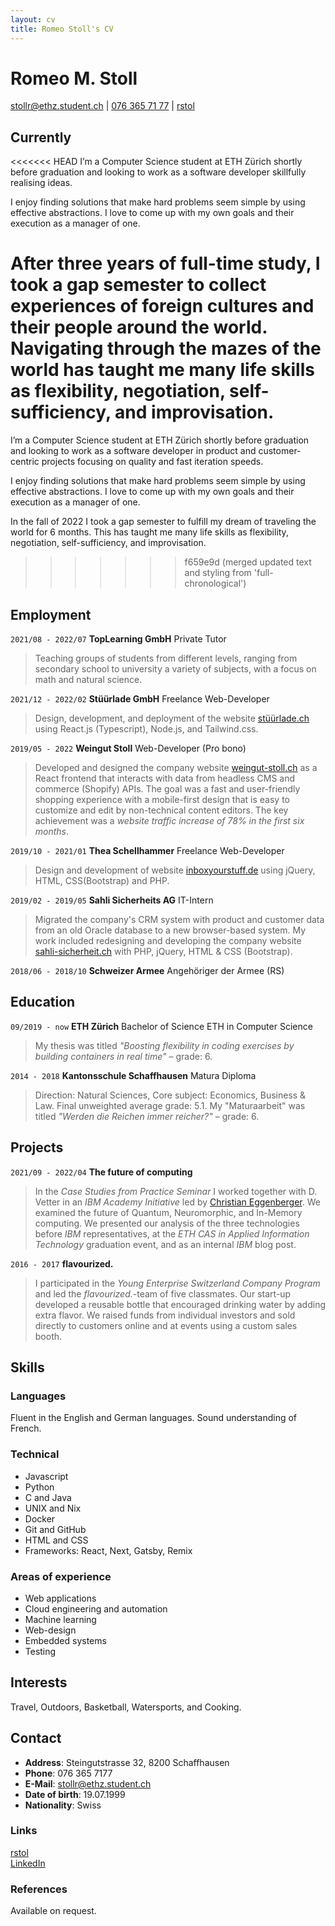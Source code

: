 ```yaml
---
layout: cv
title: Romeo Stoll's CV
---
```


# Romeo M. Stoll

<div id="webaddress">
<a href="mailto:stollr@ethz.student.ch">stollr@ethz.student.ch</a>
| <a href="tel:+41763657177">076 365 71 77</a>
| <i class="fa fa-github"></i> <a href="https://github.com/rstol">rstol</a>
</div>

## Currently

<<<<<<< HEAD
I’m a Computer Science student at ETH Zürich shortly before graduation and looking to work as a software developer skillfully realising ideas.

I enjoy finding solutions that make hard problems seem simple by using effective abstractions. I love to come up with my own goals and their execution as a manager of one.

After three years of full-time study, I took a gap semester to collect experiences of foreign cultures and their people around the world. Navigating through the mazes of the world has taught me many life skills as flexibility, negotiation, self-sufficiency, and improvisation.
=======
I’m a Computer Science student at ETH Zürich shortly before graduation and looking to work as a software developer in product and customer-centric projects focusing on quality and fast iteration speeds.

I enjoy finding solutions that make hard problems seem simple by using effective abstractions. I love to come up with my own goals and their execution as a manager of one.

In the fall of 2022 I took a gap semester to fulfill my dream of traveling the world for 6 months. This has taught me many life skills as flexibility, negotiation, self-sufficiency, and improvisation.
>>>>>>> f659e9d (merged updated text and styling from 'full-chronological')

## Employment

`2021/08 - 2022/07`
**TopLearning GmbH** Private Tutor

> Teaching groups of students from different levels, ranging from secondary school to university a variety of subjects, with a focus on math and natural science.

`2021/12 - 2022/02`
**Stüürlade GmbH** Freelance Web-Developer

> Design, development, and deployment of the website [stüürlade.ch](https://stüürlade.ch) using React.js (Typescript), Node.js, and Tailwind.css.

`2019/05 - 2022`
**Weingut Stoll** Web-Developer (Pro bono)

> Developed and designed the company website [weingut-stoll.ch](https://weingut-stoll.ch) as a React frontend that interacts with data from headless CMS and commerce (Shopify) APIs.
> The goal was a fast and user-friendly shopping experience with a mobile-first design that is easy to customize and edit by non-technical content editors. The key achievement was a _website traffic increase of 78% in the first six months_.

`2019/10 - 2021/01`
**Thea Schellhammer** Freelance Web-Developer

> Design and development of website [inboxyourstuff.de](https://inboxyourstuff.de) using jQuery, HTML, CSS(Bootstrap) and PHP.

`2019/02 - 2019/05`
**Sahli Sicherheits AG** IT-Intern

> Migrated the company's CRM system with product and customer data from an old Oracle database to a new browser-based system. My work included redesigning and developing the company website [sahli-sicherheit.ch](https://sahli-sicherheit.ch) with PHP, jQuery, HTML & CSS (Bootstrap).

`2018/06 - 2018/10`
**Schweizer Armee** Angehöriger der Armee (RS)

## Education

`09/2019 - now`
**ETH Zürich** Bachelor of Science ETH in Computer Science

> My thesis was titled _"Boosting flexibility in coding exercises by building containers in real time"_ – grade: 6.

`2014 - 2018`
**Kantonsschule Schaffhausen** Matura Diploma

> Direction: Natural Sciences, Core subject: Economics, Business & Law. Final unweighted average grade: 5.1. My "Maturaarbeit" was titled _"Werden die Reichen immer reicher?"_ – grade: 6.

## Projects

`2021/09 - 2022/04`
**The future of computing**

> In the _Case Studies from Practice Seminar_ I worked together with D. Vetter in an _IBM Academy Initiative_ led by [Christian Eggenberger](https://www.linkedin.com/in/christianeggenberger/). We examined the future of Quantum, Neuromorphic, and In-Memory computing. We presented our analysis of the three technologies before _IBM_ representatives, at the _ETH CAS in Applied Information Technology_ graduation event, and as an internal _IBM_ blog post.

`2016 - 2017`
**flavourized.**

> I participated in the _Young Enterprise Switzerland Company Program_ and led the _flavourized._-team of five classmates. Our start-up developed a reusable bottle that encouraged drinking water by adding extra flavor. We raised funds from individual investors and sold directly to customers online and at events using a custom sales booth.

## Skills

### Languages

Fluent in the English and German languages. Sound understanding of French.

### Technical

- Javascript
- Python
- C and Java
- UNIX and Nix
- Docker
- Git and GitHub
- HTML and CSS
- Frameworks: React, Next, Gatsby, Remix

### Areas of experience

- Web applications
- Cloud engineering and automation
- Machine learning
- Web-design
- Embedded systems
- Testing

## Interests

Travel, Outdoors, Basketball, Watersports, and Cooking.

## Contact

- **Address**: Steingutstrasse 32, 8200 Schaffhausen
- **Phone**: 076 365 7177
- **E-Mail**: [stollr@ethz.student.ch](mailto:stollr@ethz.student.ch)
- **Date of birth**: 19.07.1999
- **Nationality**: Swiss

### Links

<!-- fa is fontawesome, ai are academicons -->

<i class="fa fa-github"></i> <a href="http://github.com/rstol">rstol</a><br />
<i class="fa fa-linkedin"></i> <a href="https://www.linkedin.com/in/romeo-stoll-276238171">LinkedIn</a>

### References

Available on request.

<!-- ### Footer

Last updated: March 2023 -->
